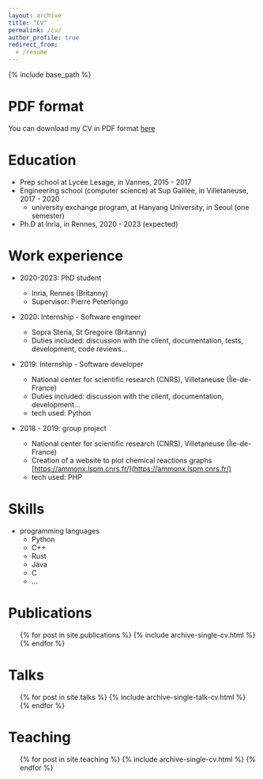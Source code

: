 ```yaml
---
layout: archive
title: "CV"
permalink: /cv/
author_profile: true
redirect_from:
  - /resume
---
```


{% include base_path %}

PDF format
======
You can download my CV in PDF format [here](https://lrobidou.github.io/files/CV.pdf)

Education
======
* Prep school at Lycée Lesage, in Vannes, 2015 - 2017
* Engineering school (computer science) at Sup Galilée, in Villetaneuse, 2017 - 2020
  * university exchange program, at Hanyang University, in Seoul (one semester)
* Ph.D at Inria, in Rennes, 2020 - 2023 (expected)

Work experience
======
* 2020-2023: PhD student
  * Inria, Rennes (Britanny)
  * Supervisor: Pierre Peterlongo

* 2020: Internship - Software engineer
  * Sopra Steria, St Gregoire (Britanny)
  * Duties included: discussion with the client, documentation, tests, development, code reviews...

* 2019: Internship - Software developer
  * National center for scientific research (CNRS), Villetaneuse (Île-de-France)
  * Duties included: discussion with the client, documentation, development...
  * tech used: Python

* 2018 - 2019: group project
  * National center for scientific research (CNRS), Villetaneuse (Île-de-France)
  * Creation of a website to plot chemical reactions graphs [https://ammonx.lspm.cnrs.fr/](https://ammonx.lspm.cnrs.fr/)
  * tech used: PHP

Skills
======
* programming languages
  * Python
  * C++
  * Rust
  * Java
  * C
  * ...

Publications
======
  <ul>{% for post in site.publications %}
    {% include archive-single-cv.html %}
  {% endfor %}</ul>
  
Talks
======
  <ul>{% for post in site.talks %}
    {% include archive-single-talk-cv.html %}
  {% endfor %}</ul>
  
Teaching
======
  <ul>{% for post in site.teaching %}
    {% include archive-single-cv.html %}
  {% endfor %}</ul>

